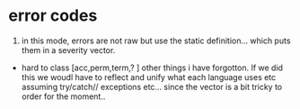 # error codes
1. in this mode, errors are not raw but use the static definition... which puts them in a severity vector.
- hard to class [acc,perm,term,? ] other things i have forgotton. If we did this we woudl have to reflect and unify what each language uses etc assuming try/catch// exceptions etc... since the vector is a bit tricky to order for the moment.. 
